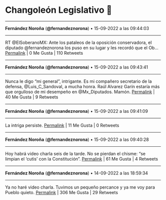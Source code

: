 # Changoleón Legislativo 🙈
*****
**Fernández Noroña** (**@fernandeznorona**) • 15-09-2022 a las 09:44:03
*****
RT @ElSoberanoMX: Ante los pataleos de la oposición conservadora, el diputado @fernandeznorona los puso en su lugar y les recordó que el Ob…
[Permalink](https://twitter.com/fernandeznorona/status/1570468502024384512) | 0 Me Gusta | 110 Retweets
*****
**Fernández Noroña** (**@fernandeznorona**) • 15-09-2022 a las 09:43:41
*****
Nunca le digo “mi general”, intrigante. Es mi compañero secretario de la defensa, @Luis_C_Sandoval, a mucha honra. Raúl Alvarez Garín estaría más que orgulloso de mi desempeño en @Mx_Diputados. Mamón.
[Permalink](https://twitter.com/fernandeznorona/status/1570468408617209857) | 40 Me Gusta | 9 Retweets
*****
**Fernández Noroña** (**@fernandeznorona**) • 15-09-2022 a las 09:41:09
*****
La intriga persiste.
[Permalink](https://twitter.com/fernandeznorona/status/1570467773641543682) | 11 Me Gusta | 0 Retweets
*****
**Fernández Noroña** (**@fernandeznorona**) • 15-09-2022 a las 09:40:28
*****
Hoy habrá video charla seis de la tarde. No se pierdan el chisme: “se limpian el ‘cutis’ con la Constitución”.
[Permalink](https://twitter.com/fernandeznorona/status/1570467600194506752) | 61 Me Gusta | 4 Retweets
*****
**Fernández Noroña** (**@fernandeznorona**) • 14-09-2022 a las 18:59:34
*****
Ya no haré video charla. Tuvimos un pequeño percance y ya me voy para Pueblo quieto.
[Permalink](https://twitter.com/fernandeznorona/status/1570245915658551297) | 306 Me Gusta | 29 Retweets